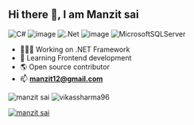 ## Hi there 👋, I am Manzit sai

![C#](https://img.shields.io/badge/c%23-%23239120.svg?style=for-the-badge&logo=c-sharp&logoColor=white)
![image](https://img.shields.io/badge/React-20232A?style=for-the-badge&logo=react&logoColor=61DAFB)
![.Net](https://img.shields.io/badge/.NET-5C2D91?style=for-the-badge&logo=.net&logoColor=white)
![image](https://img.shields.io/badge/Node.js-339933?style=for-the-badge&logo=nodedotjs&logoColor=white)
![MicrosoftSQLServer](https://img.shields.io/badge/Microsoft%20SQL%20Sever-CC2927?style=for-the-badge&logo=microsoft%20sql%20server&logoColor=white)

- 🧑🏻‍💻 Working on .NET Framework
- 🦿 Learning Frontend development
- 🌎 Open source contributor
- 📫 󠀠󠀠**manzit12@gmail.com**

<img src="https://komarev.com/ghpvc/?username=manzit-sai&color=green" alt="manzit sai" />
<img src="https://github-readme-stats.vercel.app/api?username=manzit-sai&show_icons=true&count_private=true&include_all_commits=true&hide=issues,contribs" alt="vikassharma96" />

<a href="https://www.linkedin.com/in/manzit-sai-chunduri-56292a10a/" target="blank"><img align="center" src="https://img.shields.io/badge/LinkedIn-0077B5?style=for-the-badge&logo=linkedin&logoColor=white" alt="manzit sai" /></a>
